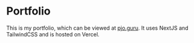 <h1>Portfolio</h1>

This is my portfolio, which can be viewed at <a href="https://pjo.guru">pjo.guru</a>. It uses NextJS and TailwindCSS and is hosted on Vercel.

